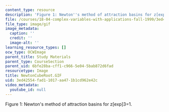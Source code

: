 ```yaml
---
content_type: resource
description: 'Figure 1: Newton''s method of attraction basins for z[exp]3=1.'
file: /courses/18-04-complex-variables-with-applications-fall-1999/3ed42554fad11017aa471b1cd962e42c_NewtonCubeRoot.GIF
file_type: image/gif
image_metadata:
  caption: ''
  credit: ''
  image-alt: ''
learning_resource_types: []
ocw_type: OCWImage
parent_title: Study Materials
parent_type: CourseSection
parent_uid: 6bfe28ba-cff1-c966-5e04-5bab872d6fad
resourcetype: Image
title: NewtonCubeRoot.GIF
uid: 3ed42554-fad1-1017-aa47-1b1cd962e42c
video_metadata:
  youtube_id: null
---
```

Figure 1: Newton's method of attraction basins for z[exp]3=1.